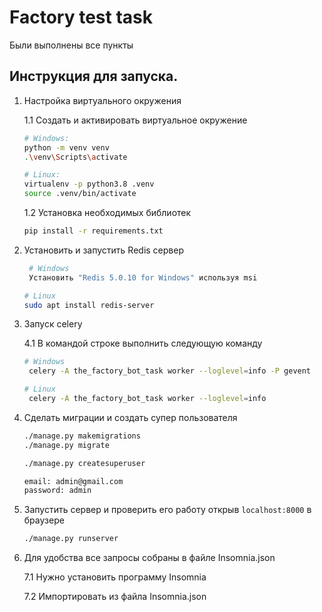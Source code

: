 # Factory test task

Были выполнены все пункты

## Инструкция для запуска.

1. Настройка виртуального окружения

   1.1 Создать и активировать виртуальное окружение

    ```bash
   # Windows:
    python -m venv venv
   .\venv\Scripts\activate
   
   # Linux:
   virtualenv -p python3.8 .venv
   source .venv/bin/activate
    ```
   1.2 Установка необходимых библиотек

    ```bash
    pip install -r requirements.txt
    ```

2. Установить и запустить Redis сервер

   ```bash
    # Windows 
    Установить "Redis 5.0.10 for Windows" используя msi
   
   # Linux
   sudo apt install redis-server
    ```
3. Запуск celery

   4.1 В командой строке выполнить следующую команду
   ```bash
   # Windows
    celery -A the_factory_bot_task worker --loglevel=info -P gevent
   
   # Linux
    celery -A the_factory_bot_task worker --loglevel=info
    ```

4. Сделать миграции и создать супер пользователя

    ```bash
    ./manage.py makemigrations
    ./manage.py migrate
    ```

    ```bash
    ./manage.py createsuperuser
   
   email: admin@gmail.com
   password: admin
    ```

5. Запустить сервер и проверить его работу открыв `localhost:8000` в браузере

    ```bash
    ./manage.py runserver
    ```


6. Для удобства все запросы собраны в файле Insomnia.json

   7.1 Нужно установить программу Insomnia

   7.2 Импортировать из файла Insomnia.json
